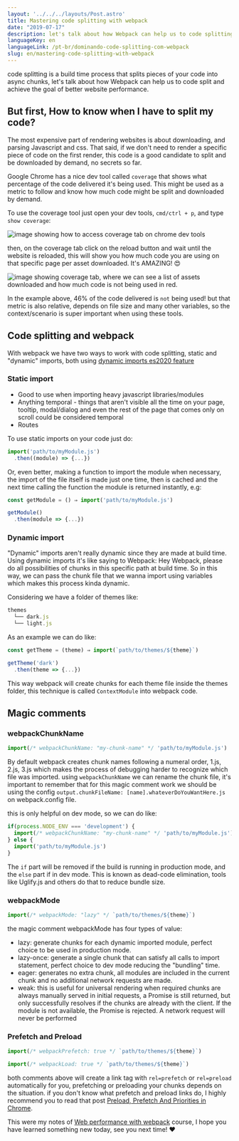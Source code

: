 ```yaml
---
layout: '../../../layouts/Post.astro'
title: Mastering code splitting with webpack
date: "2019-07-17"
description: let's talk about how Webpack can help us to code splitting and achieve the goal of better website performance.
languageKey: en
languageLink: /pt-br/dominando-code-splitting-com-webpack
slug: en/mastering-code-splitting-with-webpack
---
```


code splitting is a build time process that splits pieces of your code into async chunks, let's talk about how Webpack can help us to code split and achieve the goal of better website performance.


<h2 class="subtitle--separator">But first, How to know when I have to split my code?</h2>

The most expensive part of rendering websites is about downloading, and parsing  Javascript and css. That said, if we don't need to render a specific piece of code on the first render, this code is a good candidate to split and be downloaded by demand, no secrets so far.

Google Chrome has a nice dev tool called `coverage` that shows what percentage of the code delivered it's being used. This might be used as a metric to follow and know how much code might be split and downloaded by demand. 

To use the coverage tool just open your dev tools, `cmd/ctrl + p`, and type `show coverage`:

![image showing how to access coverage tab on chrome dev tools](/blog/images/coverage.png) 

then, on the coverage tab click on the reload button and wait until the website is reloaded, this will show you how much code you are using on that specific page per asset downloaded. It's AMAZING! &#128525;

![image showing coverage tab, where we can see a list of assets downloaded and how much code is not being used in red.](/blog/images/result.png) 

In the example above, 46% of the code delivered is `not` being used! but that metric is also relative, depends on file size and many other variables, so the context/scenario is super important when using these tools.


## Code splitting and webpack

With webpack we have two ways to work with code splitting, static and "dynamic" imports, both using [dynamic imports es2020 feature](https://v8.dev/features/dynamic-import)

### Static import

- Good to use when importing heavy javascript libraries/modules
- Anything temporal - things that aren't visible all the time on your page, tooltip, modal/dialog and even the rest of the page that comes only on scroll could be considered temporal
- Routes

To use static imports on your code just do: 

```js
import('path/to/myModule.js')
  .then((module) => {...})
```

Or, even better, making a function to import the module when necessary, the import of the file itself is made just one time, then is cached and the next time calling the function the module is returned instantly, e.g:

```js
const getModule = () ⇒ import('path/to/myModule.js')

getModule()
  .then(module => {...})
```

### Dynamic import

"Dynamic" imports aren't really dynamic since they are made at build time. Using dynamic imports it's like saying to Webpack: Hey Webpack, please do all possibilities of chunks in this specific path at build time. So in this way, we can pass the chunk file that we wanna import using variables which makes this process kinda dynamic.

Considering we have a folder of themes like:

```js
themes
  └── dark.js
  └── light.js
```

As an example we can do like:

```js
const getTheme = (theme) ⇒ import(`path/to/themes/${theme}`)

getTheme('dark')
  .then(theme => {...})
```

This way webpack will create chunks for each theme file inside the themes folder, this technique is called `ContextModule` into webpack code. 

## Magic comments

### webpackChunkName

```js
import(/* webpackChunkName: "my-chunk-name" */ 'path/to/myModule.js')
```

By default webpack creates chunk names following a numeral order, 1.js, 2.js, 3.js which makes the process of debugging harder to recognize which file was imported. using `webpackChunkName` we can rename the chunk file, it's important to remember that for this magic comment work we should be using the config `output.chunkFileName: [name].whateverDoYouWantHere.js` on webpack.config file.

this is only helpful on dev mode, so we can do like:

```js
if(process.NODE_ENV === 'development') {
  import(/* webpackChunkName: "my-chunk-name" */ 'path/to/myModule.js')
} else {
  import('path/to/myModule.js')
}

```

The `if` part will be removed if the build is running in production mode, and the `else` part if in dev mode. This is known as dead-code elimination, tools like Uglify.js and others do that to reduce bundle size.

### webpackMode

```js
import(/* webpackMode: "lazy" */ `path/to/themes/${theme}`)
```

the magic comment webpackMode has four types of value:

- lazy: generate chunks for each dynamic imported module, perfect choice to be used in production mode.
- lazy-once: generate a single chunk that can satisfy all calls to import statement, perfect  choice to dev mode reducing the "bundling" time.
- eager: generates no extra chunk, all modules are included in the current chunk and no additional network requests are made. 
- weak: this is useful for universal rendering when required chunks are always manually served in initial requests, a Promise is still returned, but only successfully resolves if the chunks are already with the client. If the module is not available, the Promise is rejected. A network request will never be performed

### Prefetch and Preload

```js
import(/* webpackPrefetch: true */ `path/to/themes/${theme}`)

import(/* webpackLoad: true */ `path/to/themes/${theme}`)
```

both comments above will create a link tag with `rel=prefetch` or `rel=preload` automatically for you, prefetching or preloading your chunks depends on the situation. if you don't know what prefetch and preload links do, I highly recommend you to read that post [Preload, Prefetch And Priorities in Chrome](https://medium.com/reloading/preload-prefetch-and-priorities-in-chrome-776165961bbf).

This were my notes of [Web performance with webpack](https://frontendmasters.com/courses/performance-webpack/) course, I hope you have learned something new today, see you next time! ❤️
